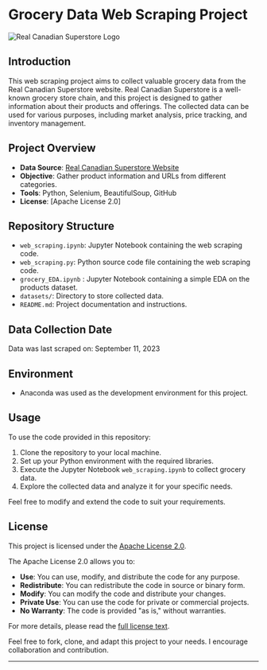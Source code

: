 # Grocery Data Web Scraping Project

![Real Canadian Superstore Logo](https://upload.wikimedia.org/wikipedia/en/thumb/b/bb/Real_Canadian_Superstore_logo.svg/328px-Real_Canadian_Superstore_logo.svg.png?20180822154112)

## Introduction

This web scraping project aims to collect valuable grocery data from the Real Canadian Superstore website. Real Canadian Superstore is a well-known grocery store chain, and this project is designed to gather information about their products and offerings. The collected data can be used for various purposes, including market analysis, price tracking, and inventory management.

## Project Overview

- **Data Source**: [Real Canadian Superstore Website](https://www.realcanadiansuperstore.ca/)
- **Objective**: Gather product information and URLs from different categories.
- **Tools**: Python, Selenium, BeautifulSoup, GitHub
- **License**: [Apache License 2.0]

## Repository Structure

- `web_scraping.ipynb`: Jupyter Notebook containing the web scraping code.
- `web_scraping.py`: Python source code file containing the web scraping code.
- `grocery_EDA.ipynb` : Jupyter Notebook containing a simple EDA on the products dataset.
- `datasets/`: Directory to store collected data.
- `README.md`: Project documentation and instructions.

## Data Collection Date

Data was last scraped on: September 11, 2023

## Environment

- Anaconda was used as the development environment for this project.

## Usage

To use the code provided in this repository:

1. Clone the repository to your local machine.
2. Set up your Python environment with the required libraries.
3. Execute the Jupyter Notebook `web_scraping.ipynb` to collect grocery data.
4. Explore the collected data and analyze it for your specific needs.

Feel free to modify and extend the code to suit your requirements.

## License

This project is licensed under the [Apache License 2.0](https://www.apache.org/licenses/LICENSE-2.0).

The Apache License 2.0 allows you to:

- **Use**: You can use, modify, and distribute the code for any purpose.
- **Redistribute**: You can redistribute the code in source or binary form.
- **Modify**: You can modify the code and distribute your changes.
- **Private Use**: You can use the code for private or commercial projects.
- **No Warranty**: The code is provided "as is," without warranties.

For more details, please read the [full license text](https://www.apache.org/licenses/LICENSE-2.0).

Feel free to fork, clone, and adapt this project to your needs. I encourage collaboration and contribution.

---
